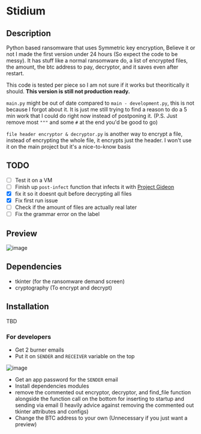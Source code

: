 # Stidium

## Description
Python based ransomware that uses Symmetric key encryption, Believe it or not I made the first version under 24 hours (So expect the code to be messy). It has stuff like a normal ransomware do, a list of encrypted files, the amount, the btc address to pay, decryptor, and it saves even after restart.

This code is tested per piece so I am not sure if it works but theoritically it should. **This version is still not production ready.**

`main.py` might be out of date compared to `main - development.py`, this is not because I forgot about it. It is just me still trying to find a reason to do a 5 min work that I could do right now instead of postponing it. (P.S. Just remove most `"""` and some `#` at the end you'd be good to go)

`file header encryptor & decryptor.py` is another way to encrypt a file, instead of encrypting the whole file, it encrypts just the header. I won't use it on the main project but it's a nice-to-know basis

## TODO
- [ ] Test it on a VM
- [ ] Finish up `post-infect` function that infects it with [Project Gideon](https://github.com/Not-Baguette/Project-Gideon/)
- [X] fix it so it doesnt quit before decrypting all files
- [x] Fix first run issue
- [ ] Check if the amount of files are actually real later
- [ ] Fix the grammar error on the label

## Preview
![image](https://user-images.githubusercontent.com/94969176/209453408-bd16a293-23e2-43e0-8f96-29de4b4069dd.png)

## Dependencies
- tkinter (for the ransomware demand screen)
- cryptography (To encrypt and decrypt)

## Installation
TBD
### For developers
- Get 2 burner emails
- Put it on `SENDER` and `RECEIVER` variable on the top

![image](https://user-images.githubusercontent.com/94969176/209453494-5b28cf52-523c-4ffa-9ff8-4d07c4d9a6b6.png)
- Get an app password for the `SENDER` email
- Install dependencies modules
- remove the commented out encryptor, decryptor, and find_file function alongside the function call on the bottom for inserting to startup and sending via email (I heavily advice against removing the commented out tkinter attributes and configs)
- Change the BTC address to your own (Unnecessary if you just want a preview)
